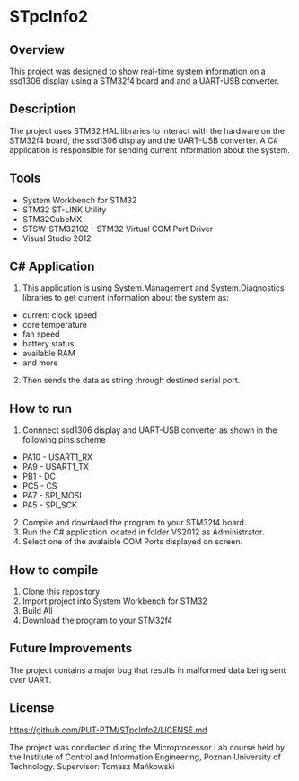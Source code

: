 # STpcInfo2
## Overview
This project was designed to show real-time system information on a ssd1306 display using a STM32f4 board and and a UART-USB converter.
## Description
The project uses STM32 HAL libraries to interact with the hardware on the STM32f4 board, the ssd1306 display and the UART-USB converter. A C# application is responsible for sending current information about the system.
## Tools
- System Workbench for STM32
- STM32 ST-LINK Utility
- STM32CubeMX
- STSW-STM32102 - STM32 Virtual COM Port Driver
- Visual Studio 2012
## C# Application
1. This application is using System.Management and System.Diagnostics libraries to get current information about the system as:
- current clock speed
- core temperature
- fan speed
- battery status
- available RAM
- and more
2. Then sends the data as string through destined serial port.
## How to run
1. Connnect ssd1306 display and UART-USB converter as shown in the following pins scheme
- PA10 - USART1_RX
- PA9 - USART1_TX
- PB1 - DC
- PC5 - CS
- PA7 - SPI_MOSI
- PA5 - SPI_SCK
2. Compile and downlaod the program to your STM32f4 board.
3. Run the C# application located in folder VS2012 as Administrator.
4. Select one of the avalaible COM Ports displayed on screen.
## How to compile
1. Clone this repository
2. Import project into System Workbench for STM32
3. Build All
4. Download the program to your STM32f4
## Future Improvements
The project contains a major bug that results in malformed data being sent over UART.
## License 
https://github.com/PUT-PTM/STpcInfo2/LICENSE.md


The project was conducted during the Microprocessor Lab course held by the Institute of Control and Information Engineering, Poznan University of Technology. Supervisor: Tomasz Mańkowski
